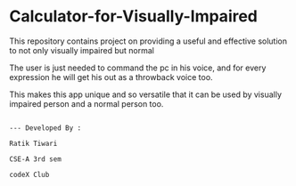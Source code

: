 # Calculator-for-Visually-Impaired
This repository contains project on providing a useful and effective solution to not only visually impaired but normal 

The user is just needed to command the pc in his voice, and for every expression he will get his out as a throwback voice too.

This makes this app unique and so versatile that it can be used by visually impaired person and a normal person too.


                                                                                                    --- Developed By : 
                                                                                                                   Ratik Tiwari
                                                                                                                   CSE-A 3rd sem
                                                                                                                   codeX Club
